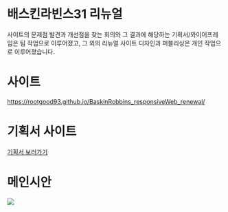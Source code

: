 # 배스킨라빈스31 리뉴얼
사이트의 문제점 발견과 개선점을 찾는 회의와 그 결과에 해당하는 기획서/와이어프레임은 팀 작업으로 이루어졌고, 
그 외의 리뉴얼 사이트 디자인과 퍼블리싱은 개인 작업으로 이루어졌습니다.

# 사이트
<a target="_blank" href="https://rootgood93.github.io/BaskinRobbins_responsiveWeb_renewal/">https://rootgood93.github.io/BaskinRobbins_responsiveWeb_renewal/</a>

# 기획서 사이트
<a target="_blank" href="https://docs.google.com/presentation/d/1EAlA4PMD7hbY7Xaw7rpwo-XImNBHmazKFAttCe-rI9g/edit#slide=id.p">기획서 보러가기</a>

# 메인시안
<img src="https://user-images.githubusercontent.com/108649544/188540899-de858b57-732c-4427-8a04-b6a66b633521.jpg"/>
